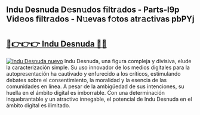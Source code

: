 ## Indu Desnuda D𝚎sn𝚞dos filtr𝚊dos - Parts-l9p Vid𝚎os filtr𝚊dos - N𝚞evas f𝚘tos atr𝚊ctivas pbPYj

# <h2><a href="http://mb8tyb.tromn.icu/?c=Indu+Desnuda">🔗👉👉👉 Indu Desnuda 🔗🔗</a></h2>

[![Indu Desnuda nuevo](https://i.imgur.com/pEAQMta.gif)](http://mb8tyb.tromn.icu/?c=Indu+Desnuda)
Indu Desnuda, una figura compleja y divisiva, elude la caracterización simple. Su uso innovador de los medios digitales para la autopresentación ha cautivado y enfurecido a los críticos, estimulando debates sobre el consentimiento, la moralidad y la esencia de las comunidades en línea. A pesar de la ambigüedad de sus intenciones, su huella en el ámbito digital es imborrable. Con una determinación inquebrantable y un atractivo innegable, el potencial de Indu Desnuda en el ámbito digital es ilimitado.
